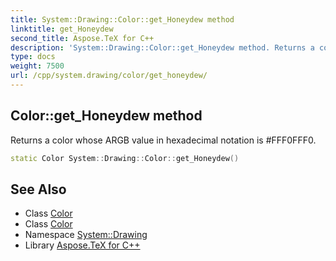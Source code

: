 ```yaml
---
title: System::Drawing::Color::get_Honeydew method
linktitle: get_Honeydew
second_title: Aspose.TeX for C++
description: 'System::Drawing::Color::get_Honeydew method. Returns a color whose ARGB value in hexadecimal notation is #FFF0FFF0 in C++.'
type: docs
weight: 7500
url: /cpp/system.drawing/color/get_honeydew/
---
```

## Color::get_Honeydew method


Returns a color whose ARGB value in hexadecimal notation is #FFF0FFF0.

```cpp
static Color System::Drawing::Color::get_Honeydew()
```

## See Also

* Class [Color](../)
* Class [Color](../)
* Namespace [System::Drawing](../../)
* Library [Aspose.TeX for C++](../../../)
